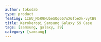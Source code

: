 ```yaml
---
author: tokodab
type: product
featimg: 1IWU_M5R9HUbeSOq657uX6foeXk-vytB9
title: Kerokeropi Samsung Galaxy S9 Case
tags: [samsung, galaxy, s9]
category: [samsung]
---
```

